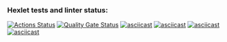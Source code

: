 ### Hexlet tests and linter status:
[![Actions Status](https://github.com/zxcmeowzxc/frontend-project-44/actions/workflows/hexlet-check.yml/badge.svg)](https://github.com/zxcmeowzxc/frontend-project-44/actions)
[![Quality Gate Status](https://sonarcloud.io/api/project_badges/measure?project=zxcmeowzxc_frontend-project-44&metric=alert_status)](https://sonarcloud.io/dashboard?id=zxcmeowzxc_frontend-project-44)
[![asciicast](https://asciinema.org/a/gE1BUEcWnPiuBkzVM0aUEv7AA.svg)](https://asciinema.org/a/gE1BUEcWnPiuBkzVM0aUEv7AA)
[![asciicast](https://asciinema.org/a/WRAOJaQsJjR9zOjYmg7nulRSb.svg)](https://asciinema.org/a/WRAOJaQsJjR9zOjYmg7nulRSb)
[![asciicast](https://asciinema.org/a/GdWsES2hL6RXZFtBfmzSH9zau.svg)](https://asciinema.org/a/GdWsES2hL6RXZFtBfmzSH9zau)
[![asciicast](https://asciinema.org/a/c7SKgA7OgmE37h0g7WN1O9MnI.svg)](https://asciinema.org/a/c7SKgA7OgmE37h0g7WN1O9MnI)